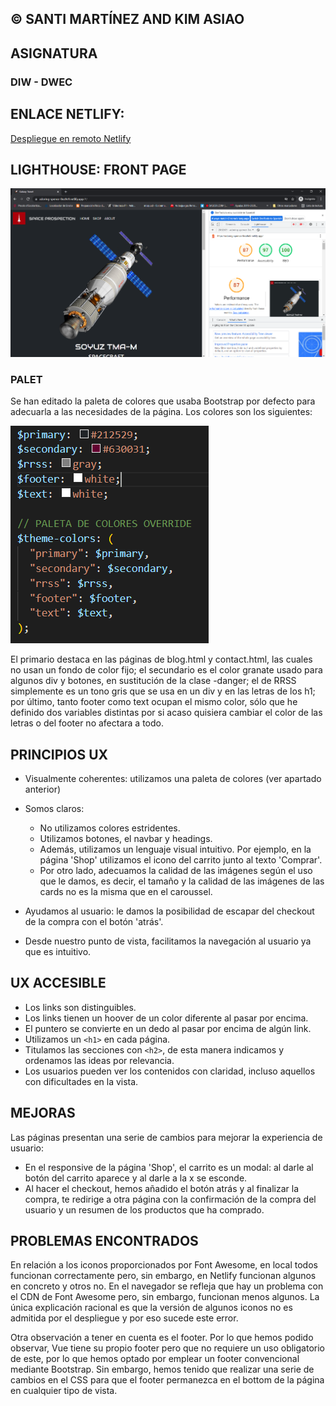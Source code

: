 ## © SANTI MARTÍNEZ AND KIM ASIAO

## ASIGNATURA
### DIW - DWEC

## ENLACE NETLIFY: 

[Despliegue en remoto Netlify](https://adoring-spence-8ea9e9.netlify.app/#/)

## LIGHTHOUSE: FRONT PAGE
![img.png](./src/assets/performance/performance.PNG)

### PALET

Se han editado la paleta de colores que usaba Bootstrap por defecto para adecuarla a las necesidades de la página. Los
colores son los siguientes:

![img.png](./src/assets/img.png)

El primario destaca en las páginas de blog.html y contact.html, las cuales no usan un fondo de color fijo; el secundario
es el color granate usado para algunos div y botones, en sustitución de la clase -danger; el de RRSS simplemente es un
tono gris que se usa en un div y en las letras de los h1; por último, tanto footer como text ocupan el mismo color, sólo
que he definido dos variables distintas por si acaso quisiera cambiar el color de las letras o del footer no afectara a
todo.

## PRINCIPIOS UX
- Visualmente coherentes: utilizamos una paleta de colores (ver apartado anterior)
- Somos claros: 
  * No utilizamos colores estridentes.
  * Utilizamos botones, el navbar y headings. 
  * Además, utilizamos un lenguaje visual intuitivo. Por ejemplo, en la página 'Shop' utilizamos el icono del carrito junto al texto 'Comprar'.
  * Por otro lado, adecuamos la calidad de las imágenes según el uso que le damos, es decir, el tamaño y la calidad de las imágenes de las cards 
    no es la misma que en el caroussel. 
  
- Ayudamos al usuario: le damos la posibilidad de escapar del checkout de la compra con el botón 'atrás'.
- Desde nuestro punto de vista, facilitamos la navegación al usuario ya que es intuitivo.

## UX ACCESIBLE
- Los links son distinguibles.
- Los links tienen un hoover de un color diferente al pasar por encima.
- El puntero se convierte en un dedo al pasar por encima de algún link.
- Utilizamos un `<h1>` en cada página. 
- Titulamos las secciones con `<h2>`, de esta manera indicamos y ordenamos las ideas por relevancia.
- Los usuarios pueden ver los contenidos con claridad, incluso aquellos con dificultades en la vista.

## MEJORAS
Las páginas presentan una serie de cambios para mejorar la experiencia de usuario:
- En el responsive de la página 'Shop', el carrito es un modal: al darle al botón del carrito aparece y al darle a la x se esconde.
- Al hacer el checkout, hemos añadido el botón atrás y al finalizar la compra, te redirige a otra página con la confirmación de la compra del usuario y 
  un resumen de los productos que ha comprado.

## PROBLEMAS ENCONTRADOS

En relación a los iconos proporcionados por Font Awesome, en local todos funcionan correctamente pero, sin embargo, en Netlify funcionan algunos en concreto y otros no.
En el navegador se refleja que hay un problema con el CDN de Font Awesome pero, sin embargo, funcionan menos algunos. La única explicación racional es que la versión de algunos iconos
no es admitida por el despliegue y por eso sucede este error. 

Otra observación a tener en cuenta es el footer. Por lo que hemos podido observar, Vue tiene su propio footer pero que no requiere un uso obligatorio de este, por lo que hemos optado
por emplear un footer convencional mediante Bootstrap. Sin embargo, hemos tenido que realizar una serie de cambios en el CSS para que el footer permanezca en el bottom de la página en cualquier tipo de vista.
  
